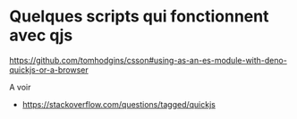 #

# Quelques scripts qui fonctionnent avec qjs
https://github.com/tomhodgins/csson#using-as-an-es-module-with-deno-quickjs-or-a-browser

A voir
- https://stackoverflow.com/questions/tagged/quickjs

